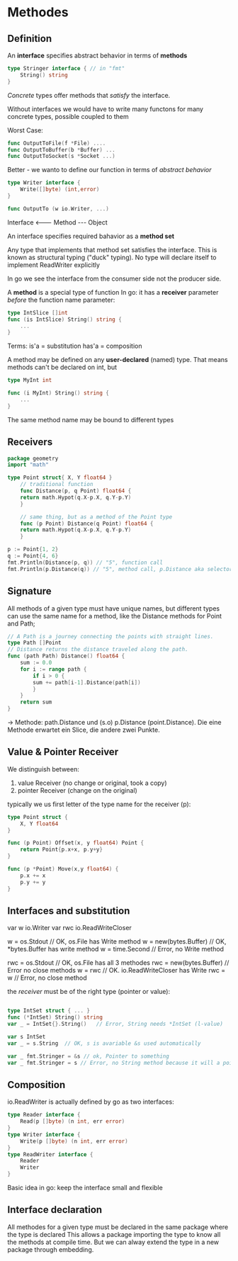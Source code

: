 # Methodes




## Definition
An **interface** specifies abstract behavior in terms of **methods**

```go
type Stringer interface { // in "fmt"
    String() string
}
```

*Concrete* types offer methods that *satisfy* the interface. 

Without interfaces we would have to write many functons for many concrete types, possible coupled to them

Worst Case:
```go
func OutputToFile(f *File) ....
func OutputToBuffer(b *Buffer) ...
func OutputToSocket(s *Socket ...)
``` 

Better - we wanto to define our function in terms of *abstract behavior*

```go
type Writer interface {
    Write([]byte) (int,error)
}

func OutputTo (w io.Writer, ...)
```

Interface <--- Method ---  Object

An interface specifies required bahavior as a **method set**

Any type that implements that method set satisfies the interface. This is known as structural typing ("duck" typing). No type will declare itself to implement ReadWriter explicitly

In go we see the interface from the consumer side not the producer side. 


A **method** is a special type of function
In go: it has a **receiver** parameter *before* the function name parameter:

```go
type IntSlice []int
func (is IntSlice) String() string {
    ...
}
```

Terms: 
    is'a = substitution
    has'a = composition

A method may be defined on any **user-declared** (named) type. 
That means methods can't be declared on int, but

```go
type MyInt int

func (i MyInt) String() string {
    ...
}
```
The same method name may be bound to different types

## Receivers

```go
package geometry
import "math"

type Point struct{ X, Y float64 }
    // traditional function
    func Distance(p, q Point) float64 {
    return math.Hypot(q.X-p.X, q.Y-p.Y)
    }

    // same thing, but as a method of the Point type
    func (p Point) Distance(q Point) float64 {
    return math.Hypot(q.X-p.X, q.Y-p.Y)
    }

p := Point{1, 2}
q := Point{4, 6}
fmt.Println(Distance(p, q)) // "5", function call
fmt.Println(p.Distance(q)) // "5", method call, p.Distance aka selector
```

## Signature

All methods of a given type must have unique names, but different types can use the same name for a method, like the Distance methods for Point and Path;

```go
// A Path is a journey connecting the points with straight lines.
type Path []Point
// Distance returns the distance traveled along the path.
func (path Path) Distance() float64 {
    sum := 0.0
    for i := range path {
        if i > 0 {
        sum += path[i-1].Distance(path[i])
        }
    }
    return sum
}
```

-> Methode: path.Distance und (s.o) p.Distance (point.Distance). Die eine Methode erwartet ein Slice, die andere zwei Punkte. 

## Value & Pointer Receiver

We distinguish between:

1. value Receiver (no change or original, took a copy)
2. pointer Receiver (change on the original)

typically we us first letter of the type name for the receiver (p):

```go
type Point struct {
    X, Y float64
}

func (p Point) Offset(x, y float64) Point {
    return Point{p.x+x, p.y+y}
}

func (p *Point) Move(x,y float64) {
    p.x += x
    p.y += y
}
```



## Interfaces and substitution

var w io.Writer
var rwc io.ReadWriteCloser

w = os.Stdout  // OK, os.File has Write method
w = new(bytes.Buffer)  // OK, *bytes.Buffer has write method
w = time.Second // Error, no Write method

rwc = os.Stdout // OK, os.File has all 3 methodes
rwc = new(bytes.Buffer) // Error no close methods
w = rwc  // OK. io.ReadWriteCloser has Write
rwc = w  // Error, no close method

the *receiver* must be of the right type (pointer or value):

```go

type IntSet struct { ... }
func (*IntSet) String() string
var _ = IntSet{}.String()   // Error, String needs *IntSet (l-value)

var s IntSet
var _ = s.String  // OK, s is avariable &s used automatically

var _ fmt.Stringer = &s // ok, Pointer to something
var _ fmt.Stringer = s // Error, no String method because it will a pointer receiver

```

## Composition

io.ReadWriter is actually defined by go as two interfaces: 

```go
type Reader interface {
    Read(p []byte) (n int, err error)
}
type Writer interface {
    Write(p []byte) (n int, err error)
}
type ReadWriter interface {
    Reader
    Writer
}
```

Basic idea in go: keep the interface small and flexible



## Interface declaration

All methodes for a given type must be declared in the same package where the type is declared
This allows a package importing the type to know all the methods at compile time.
But we can alway extend the type in a new package through embedding.

